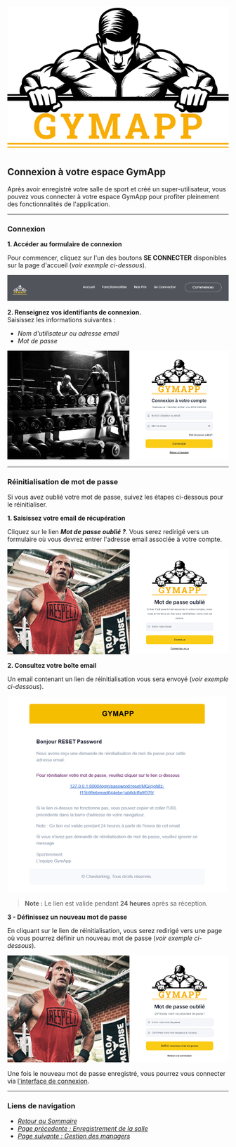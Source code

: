 ![GymApp Logo](/images/logo_md.png "GymApp Logo")

## Connexion à votre espace GymApp

Après avoir enregistré votre salle de sport et créé un super-utilisateur, vous pouvez vous connecter à votre espace GymApp pour profiter pleinement des fonctionnalités de l'application.



---

### Connexion
**1. Accéder au formulaire de connexion**

Pour commencer, cliquez sur l'un des boutons **SE CONNECTER** disponibles sur la page d'accueil (_voir exemple ci-dessous_).

![Get-started](/images/screenshots/register/get-started.png "Get-started button")

**2. Renseignez vos identifiants de connexion.**  
Saisissez les informations suivantes :  
- _Nom d'utilisateur ou adresse email_  
- _Mot de passe_

![Login Form](/images/screenshots/login/login.png "Login Form")

---

###  Réinitialisation de mot de passe

Si vous avez oublié votre mot de passe, suivez les étapes ci-dessous pour le réinitialiser.

**1. Saisissez votre email de récupération**

Cliquez sur le lien **_Mot de passe oublié ?_**. Vous serez redirigé vers un formulaire où vous devrez entrer l'adresse email associée à votre compte.

![Email Validation](/images/screenshots/login/email-validation.png "Email Validation")

**2. Consultez votre boîte email**

Un email contenant un lien de réinitialisation vous sera envoyé (_voir exemple ci-dessous_).

![Password mail](/images/screenshots/login/pwd-mail.png "Password mail")

> **Note :** Le lien est valide pendant **24 heures** après sa réception.

**3 - Définissez un nouveau mot de passe**

En cliquant sur le lien de réinitialisation, vous serez redirigé vers une page où vous pourrez définir un nouveau mot de passe (_voir exemple ci-dessous_).

![Reset Form](/images/screenshots/login/reset.png "Reset Form")

Une fois le nouveau mot de passe enregistré, vous pourrez vous connecter via [l'interface de connexion](#1---connexion).

---

### **Liens de navigation**

- [_Retour au Sommaire_](table.md)  
- [_Page précedente : Enregistrement de la salle_](register.md)   
- [_Page suivante : Gestion des managers_](manager.md)  

